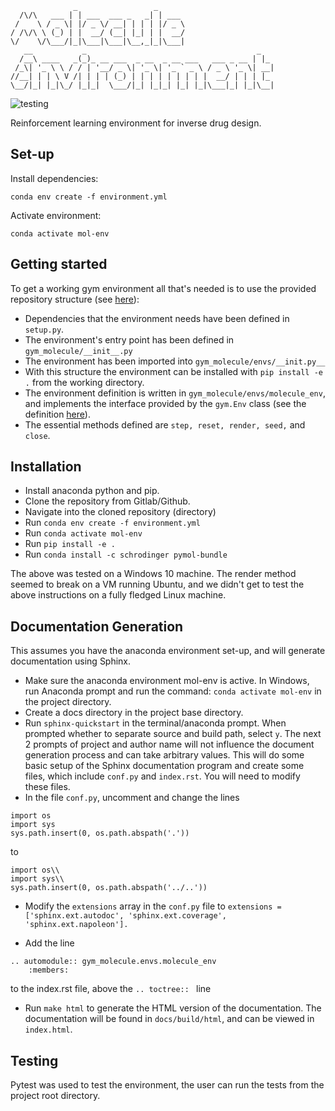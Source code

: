 ```
              _                 _      
  /\/\   ___ | | ___  ___ _   _| | ___ 
 /    \ / _ \| |/ _ \/ __| | | | |/ _ \
/ /\/\ \ (_) | |  __/ (__| |_| | |  __/
\/    \/\___/|_|\___|\___|\__,_|_|\___|
   __           _                                      _   
  /__\ ____   _(_)_ __ ___  _ __  _ __ ___   ___ _ __ | |_ 
 /_\| '_ \ \ / / | '__/ _ \| '_ \| '_ ` _ \ / _ \ '_ \| __|
//__| | | \ V /| | | | (_) | | | | | | | | |  __/ | | | |_ 
\__/|_| |_|\_/ |_|_|  \___/|_| |_|_| |_| |_|\___|_| |_|\__|

```                                                        
![testing](https://github.com/robmacc/capstone-molecule-environment/workflows/testing/badge.svg)

Reinforcement learning environment for inverse drug design.

## Set-up

Install dependencies:
```
conda env create -f environment.yml
```
Activate environment:
```
conda activate mol-env
```

## Getting started
To get a working gym environment all that's needed is to use the provided repository structure 
(see [here](https://github.com/openai/gym/blob/master/docs/creating-environments.md)):

* Dependencies that the environment needs have been defined in `setup.py`. 
* The environment's entry point has been defined in `gym_molecule/__init__.py`
* The environment has been imported into `gym_molecule/envs/__init.py__`
* With this structure the environment can be installed with `pip install -e .`
from the working directory.
* The environment definition is written in `gym_molecule/envs/molecule_env`,
and implements the interface provided by the `gym.Env` class (see 
the definition [here](https://github.com/openai/gym/blob/master/gym/core.py)).
* The essential methods defined are `step, reset, render, seed,`
and `close`.

## Installation
* Install anaconda python and pip. 
* Clone the repository from Gitlab/Github.
* Navigate into the cloned repository (directory)
* Run
 ```conda env create -f environment.yml```
* Run ```conda activate mol-env```
* Run ```pip install -e .```
* Run ```conda install -c schrodinger pymol-bundle```

The above was tested on a Windows 10 machine. The render method seemed to break on a VM running Ubuntu, and we didn't get to test the above instructions on a fully fledged Linux machine.

## Documentation Generation
This assumes you have the anaconda environment set-up, and will generate documentation using Sphinx.

* Make sure the anaconda environment mol-env is active. In Windows, run Anaconda prompt and run the command: ```conda activate mol-env``` in the project directory.
* Create a docs directory in the project base directory.
* Run ```sphinx-quickstart``` in the terminal/anaconda prompt. When prompted whether to separate source and build path, select `y`. 
The next 2 prompts of project and author name will not influence the document generation process and can take arbitrary values.
This will do some basic setup of the Sphinx documentation program and create some files, which include `conf.py` and `index.rst`. 
You will need to modify these files.
* In the file `conf.py`, uncomment and change the lines 
```
import os
import sys
sys.path.insert(0, os.path.abspath('.'))
``` 

to

``` 
import os\\
import sys\\
sys.path.insert(0, os.path.abspath('../..'))
```
* Modify the ```extensions``` array in the `conf.py` file to ```extensions = ['sphinx.ext.autodoc', 'sphinx.ext.coverage', 'sphinx.ext.napoleon'].```

* Add the line 
```
.. automodule:: gym_molecule.envs.molecule_env 
    :members: 
```
to the index.rst file, above the ```.. toctree:: ``` line
* Run ```make html``` to generate the HTML version of the documentation. The documentation will be found in `docs/build/html`, and can be viewed in `index.html`.

## Testing
Pytest was used to test the environment, the user can run the tests from the project root directory.

